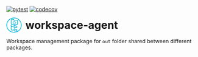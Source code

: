 [![pytest](https://github.com/ppak10/workspace-agent/actions/workflows/pytest.yml/badge.svg)](https://github.com/ppak10/workspace-agent/actions/workflows/pytest.yml)
[![codecov](https://codecov.io/github/ppak10/workspace-agent/graph/badge.svg?token=BJBTFCWMR4)](https://codecov.io/github/ppak10/workspace-agent)

<div style="display: flex; align-items: center;">
  <img src="./icon.svg" alt="Logo" height="40" style="margin-right: 10px;">
  <h1 style="margin: 0;">workspace-agent</h1>
</div>

 Workspace management package for `out` folder shared between different packages.
